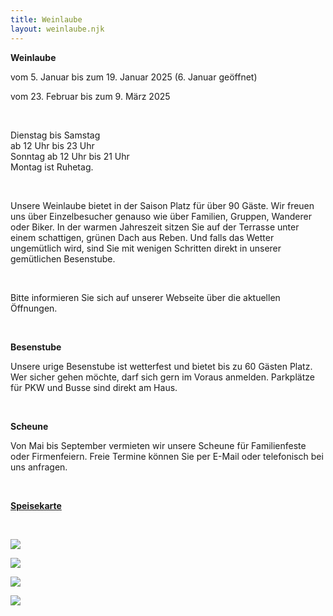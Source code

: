 ```yaml
---
title: Weinlaube
layout: weinlaube.njk
---
```

**Weinlaube**

vom 5. Januar bis zum 19. Januar 2025 (6. Januar geöffnet)

vom 23. Februar bis zum 9. März 2025

<br>

Dienstag bis Samstag\
ab 12 Uhr bis 23 Uhr\
Sonntag ab 12 Uhr bis 21 Uhr\
Montag ist Ruhetag.  

<br>

Unsere Weinlaube bietet in der Saison Platz für über 90 Gäste. Wir freuen uns über Einzelbesucher genauso wie über Familien, Gruppen, Wanderer oder Biker. In der warmen Jahreszeit sitzen Sie auf der Terrasse unter einem schattigen, grünen Dach aus Reben. Und falls das Wetter ungemütlich wird, sind Sie mit wenigen Schritten direkt in unserer gemütlichen Besenstube.  

<br>

Bitte informieren Sie sich auf unserer Webseite über die aktuellen Öffnungen.

<br>

**Besenstube**

Unsere urige Besenstube ist wetterfest und bietet bis zu 60 Gästen Platz. Wer sicher gehen möchte, darf sich gern im Voraus anmelden. Parkplätze für PKW und Busse sind direkt am Haus.  

<br>

**Scheune**

Von Mai bis September vermieten wir unsere Scheune für Familienfeste oder Firmenfeiern. Freie Termine können Sie per E-Mail oder telefonisch bei uns anfragen.

<br>

<a href="public/assets/img/karte_oktober2024_ohnepreis.pdf" target="_blank">**Speisekarte**</a>

<br>

![](/assets/img/01_weinlaube_01.jpeg)

![](/assets/img/01_weinlaube_02.jpeg)

![](/assets/img/01_weinlaube_03.jpeg)

![](/assets/img/01_weinlaube_04.jpeg)
